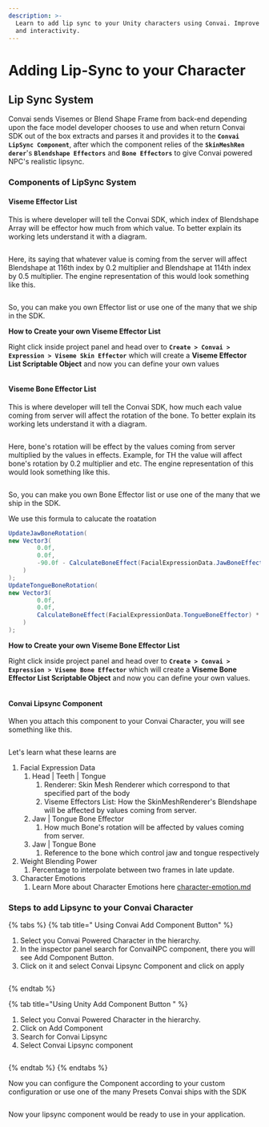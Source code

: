 ```yaml
---
description: >-
  Learn to add lip sync to your Unity characters using Convai. Improve realism
  and interactivity.
---
```


# Adding Lip-Sync to your Character

## Lip Sync System

Convai sends Visemes or Blend Shape Frame from back-end depending upon the face model developer chooses to use and when return Convai SDK out of the box extracts and parses it and provides it to the **`Convai LipSync Component`**, after which the component relies of the **`SkinMeshRen derer`**'s **`Blendshape Effectors`** and **`Bone Effectors`** to give Convai powered NPC's realistic lipsync.

### Components of LipSync System

#### Viseme Effector List

This is where developer will tell the Convai SDK, which index of Blendshape Array will be effector how much from which value. To better explain its working lets understand it with a diagram.

<figure><img src="../../.gitbook/assets/VisemeSkimEffector.png" alt=""><figcaption></figcaption></figure>

Here, its saying that whatever value is coming from the server will affect Blendshape at 116th index by 0.2 multiplier and Blendshape at 114th index by 0.5 multiplier. The engine representation of this would look something like this.

<figure><img src="../../.gitbook/assets/Screenshot 2024-08-23 123918.png" alt=""><figcaption></figcaption></figure>

So, you can make you own Effector list or use one of the many that we ship in the SDK.

**How to Create your own Viseme Effector List**

Right click inside project panel and head over to **`Create > Convai > Expression > Viseme Skin Effector`** which will create a **Viseme Effector List Scriptable Object** and now you can define your own values

<figure><img src="../../.gitbook/assets/Untitled.png" alt=""><figcaption></figcaption></figure>

#### Viseme Bone Effector List

This is where developer will tell the Convai SDK, how much each value coming from server will affect the rotation of the bone. To better explain its working lets understand it with a diagram.&#x20;

<figure><img src="../../.gitbook/assets/untiteld.png" alt=""><figcaption></figcaption></figure>

Here, bone's rotation will be effect by the values coming from server multiplied by the values in effects. Example, for TH the value will affect bone's rotation by 0.2 multiplier and etc. The engine representation of this would look something like this.

<figure><img src="../../.gitbook/assets/image (1) (1).png" alt=""><figcaption></figcaption></figure>

So, you can make you own Bone Effector list or use one of the many that we ship in the SDK.

We use this formula to calucate the roatation

```csharp
UpdateJawBoneRotation(
new Vector3(
        0.0f, 
        0.0f, 
        -90.0f - CalculateBoneEffect(FacialExpressionData.JawBoneEffector) * 30f
    )
);
UpdateTongueBoneRotation(
new Vector3(
        0.0f,
        0.0f,
        CalculateBoneEffect(FacialExpressionData.TongueBoneEffector) * 80f - 5f
    )
);
```

**How to Create your own Viseme Bone Effector List**

Right click inside project panel and head over to **`Create > Convai > Expression > Viseme Bone Effector`** which will create a **Viseme Bone Effector List Scriptable Object** and now you can define your own values.

<figure><img src="../../.gitbook/assets/Screenshot 2024-08-23 165836.png" alt=""><figcaption></figcaption></figure>

#### Convai Lipsync Component

When you attach this component to your Convai Character, you will see something like this. &#x20;

<figure><img src="../../.gitbook/assets/Screenshot 2024-08-23 170102.png" alt=""><figcaption></figcaption></figure>

Let's learn what these learns are

1. Facial Expression Data
   1. Head | Teeth | Tongue
      1. Renderer: Skin Mesh Renderer which correspond to that specified part of the body
      2. Viseme Effectors List: How the SkinMeshRenderer's Blendshape will be affected by values coming from server.
   2. Jaw | Tongue Bone Effector
      1. How much Bone's rotation will be affected by values coming from server.
   3. Jaw | Tongue Bone
      1. Reference to the bone which control jaw and tongue respectively
2. Weight Blending Power
   1. Percentage to interpolate between two frames in late update.
3. Character Emotions
   1. Learn More about Character Emotions here [character-emotion.md](utilities/character-emotion.md "mention")

### Steps to add Lipsync to your Convai Character

{% tabs %}
{% tab title=" Using Convai Add Component Button" %}
1. Select you Convai Powered Character in the hierarchy.
2. In the inspector panel search for ConvaiNPC component, there you will see Add Component Button.
3. Click on it and select Convai Lipsync Component and click on apply

<figure><img src="../../.gitbook/assets/Screenshot 2024-08-23 175552.png" alt=""><figcaption></figcaption></figure>
{% endtab %}

{% tab title="Using Unity Add Component Button " %}
1. Select you Convai Powered Character in the hierarchy.
2. Click on Add Component
3. Search for Convai Lipsync
4. Select Convai Lipsync component

<figure><img src="../../.gitbook/assets/Screenshot 2024-08-23 180619 (1).png" alt=""><figcaption></figcaption></figure>
{% endtab %}
{% endtabs %}

Now you can configure the Component according to your custom configuration or use one of the many Presets Convai ships with the SDK

<figure><img src="../../.gitbook/assets/Screenshot 2024-08-23 181343.png" alt=""><figcaption></figcaption></figure>

Now your lipsync component would be ready to use in your application.
